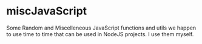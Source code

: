 # miscJavaScript
Some Random and Miscelleneous JavaScript functions and utils we happen to use time to time that can be used in NodeJS projects. I use them myself.

